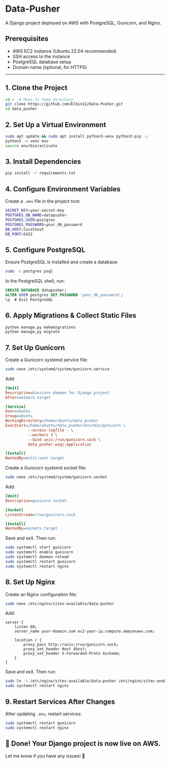 # Data-Pusher
A Django project deployed on AWS with PostgreSQL, Gunicorn, and Nginx.

## Prerequisites
- AWS EC2 instance (Ubuntu 22.04 recommended)
- SSH access to the instance
- PostgreSQL database setup
- Domain name (optional, for HTTPS)

---

## 1. Clone the Project
```bash
cd ~  # Move to home directory
git clone https://github.com/Elbin12/Data-Pusher.git
cd data_pusher
```

## 2. Set Up a Virtual Environment
```bash
sudo apt update && sudo apt install python3-venv python3-pip -y
python3 -m venv env
source env/bin/activate
```

## 3. Install Dependencies
```bash
pip install -r requirements.txt
```

## 4. Configure Environment Variables
Create a `.env` file in the project root:
```bash
SECRET_KEY=your-secret-key
POSTGRES_DB_NAME=datapusher
POSTGRES_USER=postgres
POSTGRES_PASSWORD=your_db_password
DB_HOST=localhost
DB_PORT=5432
```

## 5. Configure PostgreSQL
Ensure PostgreSQL is installed and create a database:
```bash
sudo -u postgres psql
```
In the PostgreSQL shell, run:
```sql
CREATE DATABASE datapusher;
ALTER USER postgres SET PASSWORD 'your_db_password';
\q  # Exit PostgreSQL
```

## 6. Apply Migrations & Collect Static Files
```bash
python manage.py makemigrations
python manage.py migrate
```

## 7. Set Up Gunicorn
Create a Gunicorn systemd service file:
```bash
sudo nano /etc/systemd/system/gunicorn.service
```
Add:
```ini
[Unit]
Description=Gunicorn daemon for Django project
After=network.target

[Service]
User=ubuntu
Group=ubuntu
WorkingDirectory=/home/ubuntu/data_pusher
ExecStart=/home/ubuntu/data_pusher/env/bin/gunicorn \
          --access-logfile - \
          --workers 3 \
          --bind unix:/run/gunicorn.sock \
          data_pusher.wsgi:application

[Install]
WantedBy=multi-user.target
```
Create a Gunicorn systemd socket file:
```bash
sudo nano /etc/systemd/system/gunicorn.socket
```
Add:
```ini
[Unit]
Description=gunicorn socket

[Socket]
ListenStream=/run/gunicorn.sock

[Install]
WantedBy=sockets.target
```


Save and exit. Then run:
```bash
sudo systemctl start gunicorn
sudo systemctl enable gunicorn
sudo systemctl daemon-reload
sudo systemctl restart gunicorn
sudo systemctl restart nginx
```

## 8. Set Up Nginx
Create an Nginx configuration file:
```bash
sudo nano /etc/nginx/sites-available/data-pusher
```
Add:
```nginx
server {
    listen 80;
    server_name your-domain.com ec2-your-ip.compute.amazonaws.com;

    location / {
        proxy_pass http://unix:/run/gunicorn.sock;
        proxy_set_header Host $host;
        proxy_set_header X-Forwarded-Proto $scheme;
    }
}
```
Save and exit. Then run:
```bash
sudo ln -s /etc/nginx/sites-available/data-pusher /etc/nginx/sites-enabled/
sudo systemctl restart nginx
```

## 9. Restart Services After Changes
After updating `.env`, restart services:
```bash
sudo systemctl restart gunicorn
sudo systemctl restart nginx
```

## 🎉 Done! Your Django project is now live on AWS.
Let me know if you have any issues! 🚀 